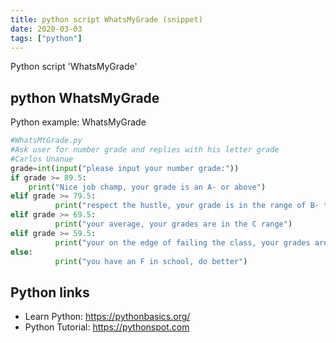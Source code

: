 ```yaml
---
title: python script WhatsMyGrade (snippet)
date: 2020-03-03
tags: ["python"]
---
```

Python script 'WhatsMyGrade'


## python WhatsMyGrade

Python example: WhatsMyGrade

```python
#WhatsMtGrade.py
#Ask user for number grade and replies with his letter grade
#Carlos Unanue
grade=int(input("please input your number grade:"))
if grade >= 89.5:
    print("Nice job champ, your grade is an A- or above")
elif grade >= 79.5:
          print("respect the hustle, your grade is in the range of B- to B+")
elif grade >= 69.5:
          print("your average, your grades are in the C range")
elif grade >= 59.5:
          print("your on the edge of failing the class, your grades are in the range of a B- to a B+")
else:
          print("you have an F in school, do better")

```

## Python links

- Learn Python: https://pythonbasics.org/
- Python Tutorial: https://pythonspot.com
